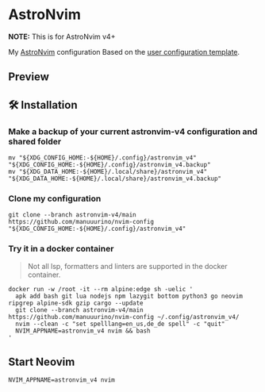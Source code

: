 # AstroNvim
**NOTE:** This is for AstroNvim v4+

My [AstroNvim](https://github.com/AstroNvim/AstroNvim) configuration Based on
the [user configuration template](https://github.com/AstroNvim/template).

## Preview

<!-- TODO: add images
![Dasboard](./assets/dashboard.png) ![Overview](./assets/overview.png) -->

<!-- TODO: requirements
## Requirements
- cargo
- node
- lua
- deno
...

### Archlinux

```shell
sudo pacman -S
``` -->

## 🛠️ Installation

### Make a backup of your current astronvim-v4 configuration and shared folder

```shell
mv "${XDG_CONFIG_HOME:-${HOME}/.config}/astronvim_v4" "${XDG_CONFIG_HOME:-${HOME}/.config}/astronvim_v4.backup"
mv "${XDG_DATA_HOME:-${HOME}/.local/share}/astronvim_v4" "${XDG_DATA_HOME:-${HOME}/.local/share}/astronvim_v4.backup"
```

### Clone my configuration

```shell
git clone --branch astronvim-v4/main https://github.com/manuuurino/nvim-config "${XDG_CONFIG_HOME:-${HOME}/.config}/astronvim_v4"
```

### Try it in a docker container

> Not all lsp, formatters and linters are supported in the docker container.

<!-- credits: https://github.com/AstroNvim/docs/blob/8646dd525c476fdb7429c310f4ff8018bf2f285f/src/content/docs/index.mdx#L106-L114 -->

```shell
docker run -w /root -it --rm alpine:edge sh -uelic '
  apk add bash git lua nodejs npm lazygit bottom python3 go neovim ripgrep alpine-sdk gzip cargo --update
  git clone --branch astronvim-v4/main https://github.com/manuuurino/nvim-config ~/.config/astronvim_v4/
  nvim --clean -c "set spelllang=en_us,de_de spell" -c "quit"
  NVIM_APPNAME=astronvim_v4 nvim && bash
'
```

## Start Neovim

```shell
NVIM_APPNAME=astronvim_v4 nvim
```
